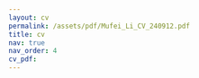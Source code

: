 ```yaml
---
layout: cv
permalink: /assets/pdf/Mufei_Li_CV_240912.pdf
title: cv
nav: true
nav_order: 4
cv_pdf:
---
```

